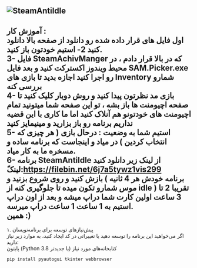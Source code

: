 ![SteamAntiIdle](https://github.com/user-attachments/assets/8b425f66-e1de-4c7f-839a-b264420d8f4a)
----------------------------------------------------------------

**آموزش کار :**  
**اول فایل های قرار داده شده رو دانلود از صفحه بالا دانلود کنید**
**2-  استیم خودتون باز کنید.**  
**3- فایل SteamAchivManger که در بالا قرار دادم ، در محیط ویندوز اکسترکت کنید و بعد فایل SAM.Picker.exe رو اجرا کنید اجازه بدید تا بازی های Inventory شمارو بررسی کنه**  
**4- بازی مد نظرتون پیدا کنید و روش دوبار کلیک کنید تا صفحه اچیومنت ها باز بشه ، تو این صفحه شما میتونید تمام اچیومنت های خودتونو هم آنلاک کنید اما ما کاری با این قضیه نداریم برنامه رو باز بزارید و مینیمایز کنید**  
**5- استیم شما به وضعیت : درحال بازی ( هر چیزی که انتخاب کردین ) در میاد و اینجاست که برنامه ساده و مسخره ما به کار میاد.**  
**6- برنامه SteamAntiIdle از لینک زیر دانلود کنید  
ًلینک:https://filebin.net/6j7a5tywz1vis299  
 بازش کنید و روی شروع بزنید و ( برنامه خودش هر 4 ثانیه موس شمارو تکون میده تا جلوگیری کنه از idle ) 
 تقریبا 2 تا 3 ساعت اولین کارت شما دراپ میشه و بعد از اون دراپ استیم به 1 ساعت 1 ساعت دراپ میرسه.**  
همین :)  
---------------------------
۱. پیش‌نیازهای توسعه برای برنامه‌نویسان  
اگر می‌خواهید این برنامه را توسعه دهید یا تغییراتی در کد ایجاد کنید، به موارد زیر نیاز دارید:  
پایتون (Python 3.8 یا جدیدتر)
کتابخانه‌های مورد نیاز

```pip install pyautogui tkinter webbrowser```





